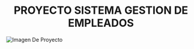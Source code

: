 <h1 align="center"> PROYECTO SISTEMA GESTION DE EMPLEADOS </h1>

![Imagen De Proyecto](https://user-images.githubusercontent.com/99971132/205457624-61c92041-4cfb-48b4-afc5-a5469f8e8ff6.PNG)
